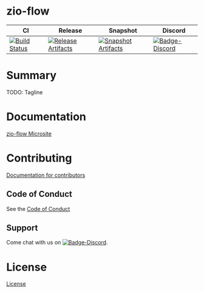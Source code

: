 # zio-flow

| CI | Release | Snapshot | Discord |
| --- | --- | --- | --- |
| [![Build Status][Badge-Circle]][Link-Circle] | [![Release Artifacts][Badge-SonatypeReleases]][Link-SonatypeReleases] | [![Snapshot Artifacts][Badge-SonatypeSnapshots]][Link-SonatypeSnapshots] | [![Badge-Discord]][Link-Discord] |

# Summary
TODO: Tagline

# Documentation
[zio-flow Microsite](https://zio.github.io/zio-flow/)

# Contributing
[Documentation for contributors](https://zio.github.io/zio-flow/docs/about/about_contributing)

## Code of Conduct

See the [Code of Conduct](https://zio.github.io/zio-flow/docs/about/about_coc)

## Support

Come chat with us on [![Badge-Discord]][Link-Discord].


# License
[License](LICENSE)

[Badge-SonatypeReleases]: https://img.shields.io/nexus/r/https/oss.sonatype.org/dev.zio/zio-flow_2.12.svg "Sonatype Releases"
[Badge-SonatypeSnapshots]: https://img.shields.io/nexus/s/https/oss.sonatype.org/dev.zio/zio-flow_2.12.svg "Sonatype Snapshots"
[Badge-Discord]: https://img.shields.io/discord/629491597070827530?logo=discord "chat on discord"
[Badge-Circle]: https://circleci.com/gh/zio/zio-flow.svg?style=svg "circleci"
[Link-Circle]: https://circleci.com/gh/zio/zio-flow "circleci"
[Link-SonatypeReleases]: https://oss.sonatype.org/content/repositories/releases/dev/zio/zio-flow_2.12/ "Sonatype Releases"
[Link-SonatypeSnapshots]: https://oss.sonatype.org/content/repositories/snapshots/dev/zio/zio-flow_2.12/ "Sonatype Snapshots"
[Link-Discord]: https://discord.gg/2ccFBr4 "Discord"

